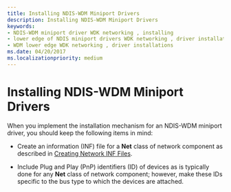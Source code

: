 ```yaml
---
title: Installing NDIS-WDM Miniport Drivers
description: Installing NDIS-WDM Miniport Drivers
keywords:
- NDIS-WDM miniport driver WDK networking , installing
- lower edge of NDIS miniport drivers WDK networking , driver installations
- WDM lower edge WDK networking , driver installations
ms.date: 04/20/2017
ms.localizationpriority: medium
---
```


# Installing NDIS-WDM Miniport Drivers





When you implement the installation mechanism for an NDIS-WDM miniport driver, you should keep the following items in mind:

-   Create an information (INF) file for a **Net** class of network component as described in [Creating Network INF Files](creating-network-inf-files.md).

-   Include Plug and Play (PnP) identifiers (ID) of devices as is typically done for any **Net** class of network component; however, make these IDs specific to the bus type to which the devices are attached.

 

 





